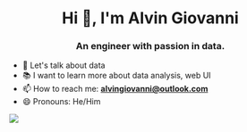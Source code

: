 <h1 align="center">Hi 👋, I'm Alvin Giovanni </h1>
<h3 align="center">An engineer with passion in data.</h3>

- 💬 Let's talk about data
- 📚 I want to learn more about data analysis, web UI
- 📫 How to reach me: **alvingiovanni@outlook.com**
- 😄 Pronouns: He/Him

<img src="[![Anurag's GitHub stats](https://github-readme-stats.vercel.app/api?username=alvingiovanni)](https://github.com/anuraghazra/github-readme-stats)
">
<!--
**alvingiovanni/alvingiovanni** is a ✨ _special_ ✨ repository because its `README.md` (this file) appears on your GitHub profile.

Here are some ideas to get you started:

- 🔭 I’m currently working on ...
- 🌱 I’m currently learning ...
- 👯 I’m looking to collaborate on ...
- 🤔 I’m looking for help with ...
- 💬 Ask me about ...
- 📫 How to reach me: ...
- 😄 Pronouns: ...
- ⚡ Fun fact: ...
-->
